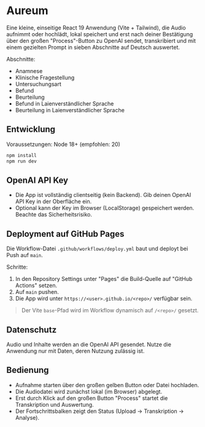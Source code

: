 # Aureum

Eine kleine, einseitige React 19 Anwendung (Vite + Tailwind), die
Audio aufnimmt oder hochlädt, lokal speichert und erst nach deiner Bestätigung
über den großen "Process"-Button zu OpenAI sendet, transkribiert und
mit einem gezielten Prompt in sieben Abschnitte auf Deutsch auswertet.

Abschnitte:
- Anamnese
- Klinische Fragestellung
- Untersuchungsart
- Befund
- Beurteilung
- Befund in Laienverständlicher Sprache
- Beurteilung in Laienverständlicher Sprache

## Entwicklung

Voraussetzungen: Node 18+ (empfohlen: 20)

```bash
npm install
npm run dev
```

## OpenAI API Key

- Die App ist vollständig clientseitig (kein Backend). Gib deinen OpenAI API Key in der Oberfläche ein.
- Optional kann der Key im Browser (LocalStorage) gespeichert werden. Beachte das Sicherheitsrisiko.

## Deployment auf GitHub Pages

Die Workflow-Datei `.github/workflows/deploy.yml` baut und deployt bei Push auf `main`.

Schritte:
1. In den Repository Settings unter "Pages" die Build-Quelle auf "GitHub Actions" setzen.
2. Auf `main` pushen.
3. Die App wird unter `https://<user>.github.io/<repo>/` verfügbar sein.

> Der Vite `base`-Pfad wird im Workflow dynamisch auf `/<repo>/` gesetzt.

## Datenschutz

Audio und Inhalte werden an die OpenAI API gesendet. Nutze die Anwendung nur mit Daten, deren Nutzung zulässig ist.

## Bedienung

- Aufnahme starten über den großen gelben Button oder Datei hochladen.
- Die Audiodatei wird zunächst lokal (im Browser) abgelegt.
- Erst durch Klick auf den großen Button "Process" startet die Transkription und Auswertung.
- Der Fortschrittsbalken zeigt den Status (Upload → Transkription → Analyse).

